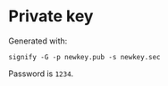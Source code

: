 # Private key

Generated with:

```
signify -G -p newkey.pub -s newkey.sec
```

Password is `1234`.
